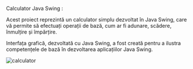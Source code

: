 Calculator Java Swing :

Acest proiect reprezintă un calculator simplu dezvoltat în Java Swing, care vă permite să efectuați operații de bază, cum ar fi adunare, scădere, înmulțire și împărțire.

Interfața grafică, dezvoltată cu Java Swing, a fost creată pentru a ilustra competențele de bază în dezvoltarea aplicațiilor Java Swing.

![calculator](https://github.com/Dorogea/Java/assets/148612820/b008e9c0-11c6-44d2-8f2b-9736b6505f60)
